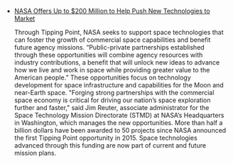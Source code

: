 * [NASA Offers Up to $200 Million to Help Push New Technologies to Market](https://www.nasa.gov/press-release/nasa-offers-up-to-200-million-to-help-push-new-technologies-to-market)

  Through Tipping Point, NASA seeks to support space technologies that can foster
  the growth of commercial space capabilities and benefit future agency missions. 
  “Public-private partnerships established through these opportunities will combine 
  agency resources with industry contributions, a benefit that will unlock new ideas to 
  advance how we live and work in space while providing greater value to the American 
  people.” These opportunities focus on technology development for space 
  infrastructure and capabilities for the Moon and near-Earth space. "Forging strong 
  partnerships with the commercial space economy is critical for driving our nation’s 
  space exploration further and faster," said Jim Reuter, associate administrator for the 
  Space Technology Mission Directorate (STMD) at NASA’s Headquarters in Washington, 
  which manages the new opportunities. More than half a billion dollars have been awarded to 50
  projects since NASA announced the first Tipping Point opportunity in 2015. Space 
  technologies advanced through this funding are now part of current and future mission plans. 

